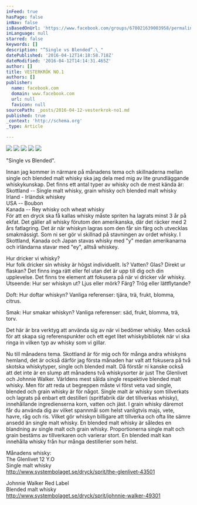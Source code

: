 ```yaml
---
inFeed: true
hasPage: false
inNav: false
isBasedOnUrl: 'https://www.facebook.com/groups/678021639003958/permalink/684722465000542/'
inLanguage: null
starred: false
keywords: []
description: "”Single vs Blended”.\_"
datePublished: '2016-04-12T14:18:58.718Z'
dateModified: '2016-04-12T14:14:31.465Z'
author: []
title: VESTERKRÖK NO.1
authors: []
publisher:
  name: facebook.com
  domain: www.facebook.com
  url: null
  favicon: null
sourcePath: _posts/2016-04-12-vesterkrok-no1.md
published: true
_context: 'http://schema.org'
_type: Article

---
```

![](https://the-grid-user-content.s3-us-west-2.amazonaws.com/2936e4aa-d48b-4d8f-9803-ce6259c194bd.jpg)
![](https://the-grid-user-content.s3-us-west-2.amazonaws.com/ff3cb030-038d-43bf-901e-e0ccc604efe3.jpg)
![](https://the-grid-user-content.s3-us-west-2.amazonaws.com/841da3db-ddf9-4dbe-a92f-3cffd5962c9d.jpg)
![](https://the-grid-user-content.s3-us-west-2.amazonaws.com/be2c0957-4ef4-4aa3-b3d7-c87186efb43a.jpg)
![](https://the-grid-user-content.s3-us-west-2.amazonaws.com/8afa370a-2fb8-4dce-9d14-1bdef2d83c33.jpg)

"Single vs Blended". 

Innan jag kommer in närmare på månadens tema och skillnaderna mellan single och blended malt whisky ska jag dela med mig av lite grundläggande whiskykunskap. Det finns ett antal typer av whisky och de mest kända är:   
Skottland -- Single malt whisky, grain whisky och blended malt whisky Irland - Irländsk whiskey   
USA -- Boubon   
Kanada -- Rey whisky och wheat whisky   
För att en dryck ska få kallas whisky måste spriten ha lagrats minst 3 år på ekfat. Det gäller all whisky förutom den amerikanska, där det räcker med 2 års fatlagring. Det är när whiskyn lagras som den får sin färg och utvecklas smakmässigt. Som ni ser gör vi skillnad på stavningen av ordet whisky. I Skottland, Kanada och Japan stavas whisky med "y" medan amerikanarna och irländarna stavar med "ey", alltså whiskey. 

Hur dricker vi whisky?   
Hur folk dricker sin whisky är högst individuellt. Is? Vatten? Glas? Direkt ur flaskan? Det finns inga rätt eller fel utan det är upp till dig och din upplevelse. Det finns tre element att fokusera på när vi dricker vår whisky.   
Utseende: Hur ser whiskyn ut? Ljus eller mörk? Färg? Trög eller lättflytande? 

Doft: Hur doftar whiskyn? Vanliga referenser: tjära, trä, frukt, blomma, citrus. 

Smak: Hur smakar whiskyn? Vanliga referenser: säd, frukt, blomma, trä, torv. 

Det här är bra verktyg att använda sig av när vi bedömer whisky. Men också för att skapa sig referenspunkter och ett eget litet whiskybibliotek när vi ska ringa in vilken typ av whisky som vi gillar. 

Nu till månadens tema. Skottland är för mig och för många andra whiskyns hemland, det är också därför jag första månaden har valt att fokusera på två skotska whiskytyper, single och blended malt. Då förstår ni kanske också att det inte är en slump att månadens två whiskysorter är just The Glenlivet och Johnnie Walker. Världens mest sålda single respektive blended malt whisky. Men för att reda ut begreppen måste vi först veta vad single, blended och grain whisky är för något. Single malt är whisky som tillverkats och lagrats på enbart ett destilleri (spritfabrik där det tillverkas whisky), innehållande ingredienserna korn, vatten och jäst. I grain whisky däremot får du använda dig av vilket spannmål som helst vanligtvis majs, vete, havre, råg och ris. Vilket gör whiskyn billigare att tillverka och ofta lite sämre ansedd än single malt whisky. En blended malt whisky är således en blandning av single malt och grain whisky. Proportionerna single malt och grain bestäms av tillverkaren och varierar stort. En blended malt kan innehålla whisky från hur många destillerier som helst. 

Månadens whisky:   
The Glenlivet 12 Y.O   
Single malt whisky   
http://www.systembolaget.se/dryck/sprit/the-glenlivet-43501 

Johnnie Walker Red Label   
Blended malt whisky   
http://www.systembolaget.se/dryck/sprit/johnnie-walker-49301